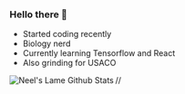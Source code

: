 ### Hello there 👋

- Started coding recently
- Biology nerd
- Currently learning Tensorflow and React
- Also grinding for USACO

//<image align="left" alt="Neel's Lame Github Stats" src = "https://github-readme-stats.vercel.app/api?username=ngajare&show_icons=true&hide_border=true&theme=dracula" />
